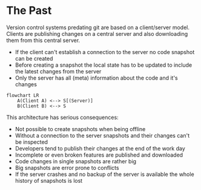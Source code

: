 # The Past

Version control systems predating git are based on a client/server model. Clients
are publishing changes on a central server and also downloading them from this
central server.

* If the client can't establish a connection to the server no code snapshot
  can be created
* Before creating a snapshot the local state has to be updated to include the
  latest changes from the server
* Only the server has all (meta) information about the code and it's changes

```{mermaid}
flowchart LR
    A(Client A) <--> S[(Server)]
    B(Client B) <--> S
```

This architecture has serious consequences:
* Not possible to create snapshots when being offline
* Without a connection to the server snapshots and their changes can't be
  inspected
* Developers tend to publish their changes at the end of the work day
* Incomplete or even broken features are published and downloaded
* Code changes in single snapshots are rather big
* Big snapshots are error prone to conflicts
* If the server crashes and no backup of the server is available the whole
  history of snapshots is lost
